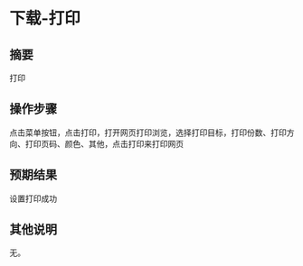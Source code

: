 # 下载-打印

## 摘要

打印

## 操作步骤

点击菜单按钮，点击打印，打开网页打印浏览，选择打印目标，打印份数、打印方向、打印页码、颜色、其他，点击打印来打印网页

## 预期结果

设置打印成功

## 其他说明

无。

